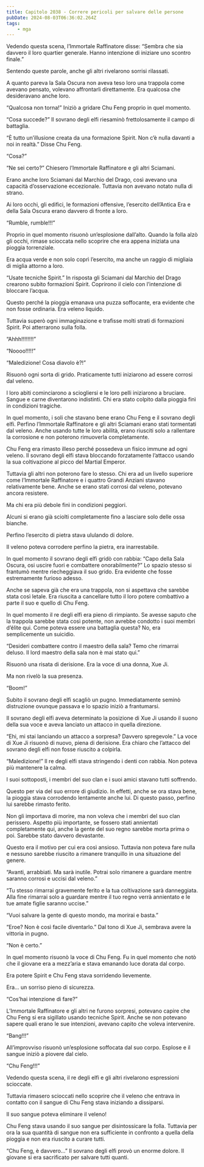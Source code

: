 ```yaml
---
title: Capitolo 2038 - Correre pericoli per salvare delle persone
pubDate: 2024-08-03T06:36:02.264Z
tags:
    - mga
---
```



Vedendo questa scena, l’Immortale Raffinatore disse: “Sembra che sia davvero il loro quartier generale. Hanno intenzione di iniziare uno scontro finale.”

Sentendo queste parole, anche gli altri rivelarono sorrisi rilassati.

A quanto pareva la Sala Oscura non aveva teso loro una trappola come avevano pensato, volevano affrontarli direttamente. Era qualcosa che desideravano anche loro.

“Qualcosa non torna!” Iniziò a gridare Chu Feng proprio in quel momento.

“Cosa succede?” Il sovrano degli elfi riesaminò frettolosamente il campo di battaglia.

“È tutto un’illusione creata da una formazione Spirit. Non c’è nulla davanti a noi in realtà.” Disse Chu Feng.

“Cosa?”

“Ne sei certo?” Chiesero l’Immortale Raffinatore e gli altri Sciamani.

Erano anche loro Sciamani dal Marchio del Drago, così avevano una capacità d’osservazione eccezionale. Tuttavia non avevano notato nulla di strano.

Ai loro occhi, gli edifici, le formazioni offensive, l’esercito dell’Antica Era e della Sala Oscura erano davvero di fronte a loro.

“Rumble, rumble!!!”

Proprio in quel momento risuonò un’esplosione dall’alto. Quando la folla alzò gli occhi, rimase scioccata nello scoprire che era appena iniziata una pioggia torrenziale.

Era acqua verde e non solo coprì l’esercito, ma anche un raggio di migliaia di miglia attorno a loro.

“Usate tecniche Spirit.” In risposta gli Sciamani dal Marchio del Drago crearono subito formazioni Spirit. Coprirono il cielo con l’intenzione di bloccare l’acqua.

Questo perché la pioggia emanava una puzza soffocante, era evidente che non fosse ordinaria. Era veleno liquido.

Tuttavia superò ogni immaginazione e trafisse molti strati di formazioni Spirit. Poi atterrarono sulla folla.

“Ahhh!!!!!!!!”

“Noooo!!!!!”

“Maledizione! Cosa diavolo è?!”

Risuonò ogni sorta di grido. Praticamente tutti iniziarono ad essere corrosi dal veleno.

I loro abiti cominciarono a sciogliersi e le loro pelli iniziarono a bruciare. Sangue e carne diventarono indistinti. Chi era stato colpito dalla pioggia finì in condizioni tragiche.

In quel momento, i soli che stavano bene erano Chu Feng e il sovrano degli elfi. Perfino l’Immortale Raffinatore e gli altri Sciamani erano stati tormentati dal veleno. Anche usando tutte le loro abilità, erano riusciti solo a rallentare la corrosione e non poterono rimuoverla completamente.

Chu Feng era rimasto illeso perché possedeva un fisico immune ad ogni veleno. Il sovrano degli elfi stava bloccando forzatamente l’attacco usando la sua coltivazione al picco del Martial Emperor.

Tuttavia gli altri non poterono fare lo stesso. Chi era ad un livello superiore come l’Immortale Raffinatore e i quattro Grandi Anziani stavano relativamente bene. Anche se erano stati corrosi dal veleno, potevano ancora resistere.

Ma chi era più debole finì in condizioni peggiori.

Alcuni si erano già sciolti completamente fino a lasciare solo delle ossa bianche.

Perfino l’esercito di pietra stava ululando di dolore.

Il veleno poteva corrodere perfino la pietra, era inarrestabile.

In quel momento il sovrano degli elfi gridò con rabbia: “Capo della Sala Oscura, osi uscire fuori e combattere onorabilmente?” Lo spazio stesso si frantumò mentre riecheggiava il suo grido. Era evidente che fosse estremamente furioso adesso.

Anche se sapeva già che era una trappola, non si aspettava che sarebbe stata così letale. Era riuscita a cancellare tutto il loro potere combattivo a parte il suo e quello di Chu Feng.

In quel momento il re degli elfi era pieno di rimpianto. Se avesse saputo che la trappola sarebbe stata così potente, non avrebbe condotto i suoi membri d’élite qui. Come poteva essere una battaglia questa? No, era semplicemente un suicidio.

“Desideri combattere contro il maestro della sala? Temo che rimarrai deluso. Il lord maestro della sala non è mai stato qui.”

Risuonò una risata di derisione. Era la voce di una donna, Xue Ji.

Ma non rivelò la sua presenza.

“Boom!”

Subito il sovrano degli elfi scagliò un pugno. Immediatamente seminò distruzione ovunque passava e lo spazio iniziò a frantumarsi.

Il sovrano degli elfi aveva determinato la posizione di Xue Ji usando il suono della sua voce e aveva lanciato un attacco in quella direzione.

“Ehi, mi stai lanciando un attacco a sorpresa? Davvero spregevole.” La voce di Xue Ji risuonò di nuovo, piena di derisione. Era chiaro che l’attacco del sovrano degli elfi non fosse riuscito a colpirla.

“Maledizione!” Il re degli elfi stava stringendo i denti con rabbia. Non poteva più mantenere la calma.

I suoi sottoposti, i membri del suo clan e i suoi amici stavano tutti soffrendo.

Questo per via del suo errore di giudizio. In effetti, anche se ora stava bene, la pioggia stava corrodendo lentamente anche lui. Di questo passo, perfino lui sarebbe rimasto ferito.

Non gli importava di morire, ma non voleva che i membri del suo clan perissero. Aspetto più importante, se fossero stati annientati completamente qui, anche la gente del suo regno sarebbe morta prima o poi. Sarebbe stato davvero devastante.

Questo era il motivo per cui era così ansioso. Tuttavia non poteva fare nulla e nessuno sarebbe riuscito a rimanere tranquillo in una situazione del genere.

“Avanti, arrabbiati. Ma sarà inutile. Potrai solo rimanere a guardare mentre saranno corrosi e uccisi dal veleno.”

“Tu stesso rimarrai gravemente ferito e la tua coltivazione sarà danneggiata. Alla fine rimarrai solo a guardare mentre il tuo regno verrà annientato e le tue amate figlie saranno uccise.”

“Vuoi salvare la gente di questo mondo, ma morirai e basta.”


“Eroe? Non è così facile diventarlo.” Dal tono di Xue Ji, sembrava avere la vittoria in pugno.

“Non è certo.”

In quel momento risuonò la voce di Chu Feng. Fu in quel momento che notò che il giovane era a mezz’aria e stava emanando luce dorata dal corpo.

Era potere Spirit e Chu Feng stava sorridendo lievemente.

Era… un sorriso pieno di sicurezza.

“Cos’hai intenzione di fare?”

L’Immortale Raffinatore e gli altri ne furono sorpresi, potevano capire che Chu Feng si era sigillato usando tecniche Spirit. Anche se non potevano sapere quali erano le sue intenzioni, avevano capito che voleva intervenire.

“Bang!!!”

All’improvviso risuonò un’esplosione soffocata dal suo corpo. Esplose e il sangue iniziò a piovere dal cielo.

“Chu Feng!!!”

Vedendo questa scena, il re degli elfi e gli altri rivelarono espressioni scioccate.

Tuttavia rimasero scioccati nello scoprire che il veleno che entrava in contatto con il sangue di Chu Feng stava iniziando a dissiparsi.

Il suo sangue poteva eliminare il veleno!

Chu Feng stava usando il suo sangue per disintossicare la folla. Tuttavia per ora la sua quantità di sangue non era sufficiente in confronto a quella della pioggia e non era riuscito a curare tutti.

“Chu Feng, è davvero…” Il sovrano degli elfi provò un enorme dolore. Il giovane si era sacrificato per salvare tutti quanti.


